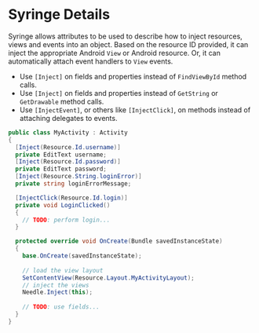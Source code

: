 # Syringe Details

Syringe allows attributes to be used to describe how to inject resources, views and events into an object. Based on the resource ID provided, it can inject the appropriate Android `View` or Android resource. Or, it can automatically attach event handlers to `View` events.

 * Use `[Inject]` on fields and properties instead of `FindViewById` method calls.
 * Use `[Inject]` on fields and properties instead of `GetString` or `GetDrawable` method calls.
 * Use `[InjectEvent]`,  or others like `[InjectClick]`, on methods instead of attaching delegates to events.

```csharp
public class MyActivity : Activity
{
  [Inject(Resource.Id.username)]
  private EditText username;
  [Inject(Resource.Id.password)]
  private EditText password;
  [Inject(Resource.String.loginError)]
  private string loginErrorMessage;

  [InjectClick(Resource.Id.login)]
  private void LoginClicked()
  {
    // TODO: perform login...
  }

  protected override void OnCreate(Bundle savedInstanceState)
  {
    base.OnCreate(savedInstanceState);
    
    // load the view layout
    SetContentView(Resource.Layout.MyActivityLayout);
    // inject the views
    Needle.Inject(this);
    
    // TODO: use fields...
  }
}
```
